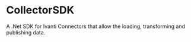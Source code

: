 # CollectorSDK
A .Net SDK for Ivanti Connectors that allow the loading, transforming and publishing data.

